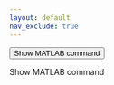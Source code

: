 ```yaml
---
layout: default
nav_exclude: true
---
```

<button class="float-right" onclick="showModal(this)" data-command="eeglabp = fileparts(which('eeglab.m')); open(fullfile(eeglabp, 'tutorial_scripts', 'LiveScripts', 'dipfit_source_reconstruction.mlx'));">Show MATLAB command</button>

<a style="cursor: pointer" onclick="showModal(this)" data-command="another command">Show MATLAB command</a>

